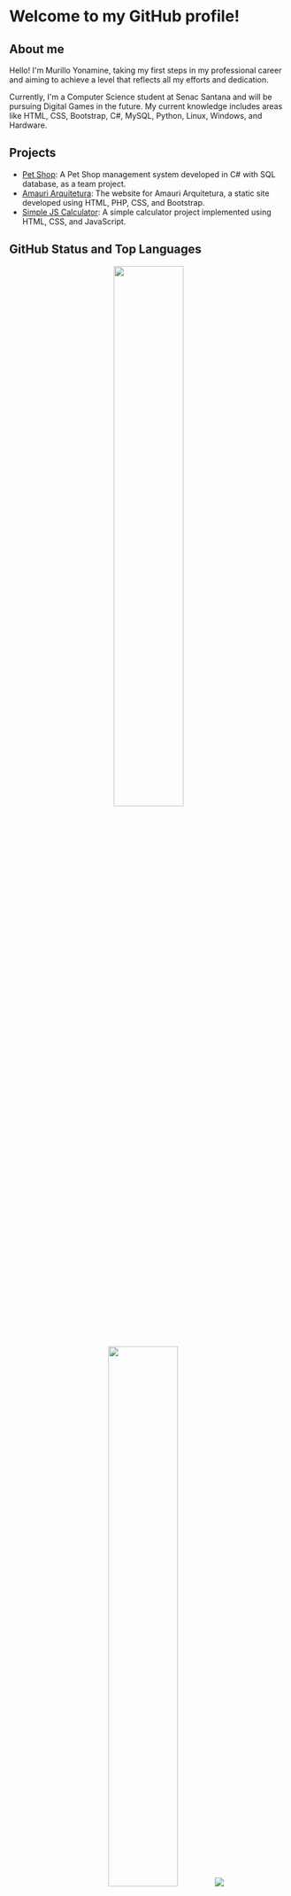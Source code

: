 # Welcome to my GitHub profile!

## About me

Hello! I'm Murillo Yonamine, taking my first steps in my professional career and aiming to achieve a level that reflects all my efforts and dedication.

Currently, I'm a Computer Science student at Senac Santana and will be pursuing Digital Games in the future. My current knowledge includes areas like HTML, CSS, Bootstrap, C#, MySQL, Python, Linux, Windows, and Hardware.

## Projects

- [Pet Shop](https://github.com/MurilloYonamine/Pet_Shop): A Pet Shop management system developed in C# with SQL database, as a team project.
- [Amauri Arquitetura](https://github.com/MurilloYonamine/Amauri-Arquitetura): The website for Amauri Arquitetura, a static site developed using HTML, PHP, CSS, and Bootstrap.
- [Simple JS Calculator](https://github.com/MurilloYonamine/Calculadora-em-Javascript): A simple calculator project implemented using HTML, CSS, and JavaScript.

## GitHub Status and Top Languages
<p align="center">
  <img height="50%" width="auto" src ="https://github-readme-stats.vercel.app/api?username=MurilloYonamine&show_icons=true&count_private=true&theme=tokyonight&hide_border=true&hide=issues,contribs&bg_color=00000000">
  <img height="50%" width="auto" src ="https://github-readme-stats.vercel.app/api/top-langs/?username=MurilloYonamine&layout=compact&hide_border=true&theme=tokyonight&bg_color=00000000&langs_count=6&hide=jupyter%20notebook,tex,css,php&exclude_repo=Pacman-AI">
  <img src ="https://github-readme-streak-stats.herokuapp.com?user=MurilloYonamine&theme=tokyonight&hide_border=true&background=FFFFFF00">
</p>

## Contact

- LinkedIn: [Murillo Yonamine](https://www.linkedin.com/in/murillo-gomes-yonamine/)
- Email: profissionalmurillogomes@gmail.com
